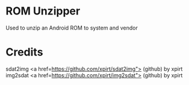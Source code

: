 # ROM Unzipper
Used to unzip an Android ROM to system and vendor
# Credits
sdat2img <a href=https://github.com/xpirt/sdat2img"> (github) </a> by xpirt
img2sdat <a href=https://github.com/xpirt/img2sdat"> (github) </a> by xpirt
